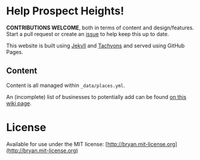 # Help Prospect Heights!

**CONTRIBUTIONS WELCOME**, both in terms of content and design/features. Start a pull request or create an [issue](https://github.com/irace/prospectheightsbk.com/issues) to help keep this up to date.

This website is built using [Jekyll](https://jekyllrb.com) and [Tachyons](http://tachyons.io) and served using GitHub Pages.

## Content

Content is all managed within `_data/places.yml`.

An (incomplete) list of businesses to potentially add can be found [on this wiki page](https://github.com/irace/prospectheightsbk.com/wiki).

# License

Available for use under the MIT license: [http://bryan.mit-license.org](http://bryan.mit-license.org)
